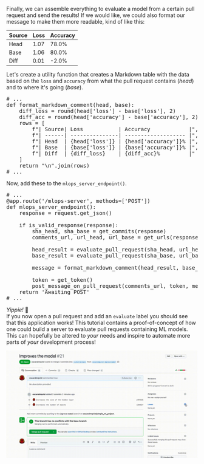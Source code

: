 Finally, we can assemble everything to evaluate a model from a certain pull request and send the results! If we would like, we could also format our message to make them more readable, kind of like this: 

| Source| Loss           | Accuracy            |
| ------| ---------------| ------------------- |
| Head  | 1.07 | 78.0% |
| Base  | 1.06 | 80.0% |
| Diff  | 0.01    | -2.0%         |

Let's create a utility function that creates a Markdown table with the data based on the `loss` and `accuracy` from what the pull request contains (_head_) and to where it's going (_base_). 

<pre class="file">
# ...
def format_markdown_comment(head, base):
    diff_loss = round(head['loss'] - base['loss'], 2)
    diff_acc = round(head['accuracy'] - base['accuracy'], 2)
    rows = [
        f"| Source| Loss           | Accuracy            |",
        f"| ------| ---------------| ------------------- |",
        f"| Head  | {head['loss']} | {head['accuracy']}% |",
        f"| Base  | {base['loss']} | {base['accuracy']}% |",
        f"| Diff  | {diff_loss}    | {diff_acc}%         |"
    ]
    return "\n".join(rows)
# ...
</pre>

Now, add these to the `mlops_server_endpoint()`.

<pre class="file">
# ...
@app.route('/mlops-server', methods=['POST'])
def mlops_server_endpoint():
    response = request.get_json()

    if is_valid_response(response):
        sha_head, sha_base = get_commits(response)
        comments_url, url_head, url_base = get_urls(response)

        head_result = evaluate_pull_request(sha_head, url_head)
        base_result = evaluate_pull_request(sha_base, url_base)

        message = format_markdown_comment(head_result, base_result)

        token = get_token()
        post_message_on_pull_request(comments_url, token, message)
    return 'Awaiting POST'
# ...
</pre>

_Yippie!_ 🎉  
If you now open a pull request and add an `evaluate` label you should see that this application works! This tutorial contains a proof-of-concept of how one could build a server to evaluate pull requests containing ML models. This can hopefully be altered to _your_ needs and inspire to automate more parts of _your_ development process!   

![alt text](./assets/result.gif "End result gif") 